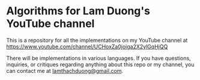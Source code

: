 # Algorithms for Lam Duong's YouTube channel

This is a repository for all the implementations on my YouTube channel at https://www.youtube.com/channel/UCHoxZa0joiga2X2ylGqHjQQ

There will be implementations in various languages. If you have questions,
inquiries, or critiques regarding anything about this repo or my channel, you
can contact me at lamthachduong@gmail.com.
